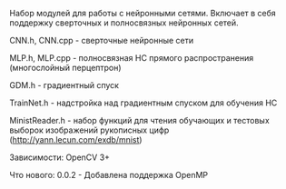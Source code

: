 Набор модулей для работы с нейронными сетями.
Включает в себя поддержку сверточных и полносвязных нейронных сетей. 

CNN.h, CNN.cpp - сверточные нейронные сети

MLP.h, MLP.cpp - полносвязная НС прямого распространения (многослойный перцептрон)

GDM.h - градиентный спуск

TrainNet.h - надстройка над градиентным спуском для обучения НС

MinistReader.h - набор функций для чтения обучающих и тестовых выборок изображений рукописных цифр (http://yann.lecun.com/exdb/mnist)

Зависимости:
OpenCV 3+

Что нового:
0.0.2 - Добавлена поддержка OpenMP
